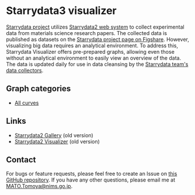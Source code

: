 # Starrydata3 visualizer

[Starrydata project](https://starrydata.org/) utilizes [Starrydata2 web system](https://www.starrydata2.org/) to collect experimental data from materials science research papers. The collected data is published as datasets on the [Starrydata project page on Figshare](https://figshare.com/projects/Starrydata_datasets/155129). However, visualizing big data requires an analytical environment. To address this, Starrydata Visualizer offers pre-prepared graphs, allowing even those without an analytical environment to easily view an overview of the data. The data is updated daily for use in data cleansing by the [Starrydata team's data collectors](https://starrydata.org/project/members.html).

## Graph categories

- [All curves](all_curves/)

## Links

- [Starrydata2 Gallery](https://www.starrydata2.org/visualization/gallery_public/) (old version)
- [Starrydata2 Visualizer](https://www.starrydata2.org/visualization/public/) (old version)

## Contact

For bugs or feature requests, please feel free to create an Issue on [this GitHub repository](https://github.com/starrydata/starry-visualization/issues). If you have any other questions, please email me at MATO.Tomoya@nims.go.jp.
